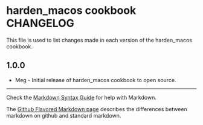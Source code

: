 # harden_macos cookbook CHANGELOG

This file is used to list changes made in each version of the harden_macos cookbook.

1.0.0
-----
- Meg - Initial release of harden_macos cookbook to open source.


- - -
Check the [Markdown Syntax Guide](http://daringfireball.net/projects/markdown/syntax) for help with Markdown.

The [Github Flavored Markdown page](http://github.github.com/github-flavored-markdown/) describes the differences between markdown on github and standard markdown.
